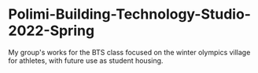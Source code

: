 # Polimi-Building-Technology-Studio-2022-Spring
My group's works for the BTS class focused on the winter olympics village for athletes, with future use as student housing.
